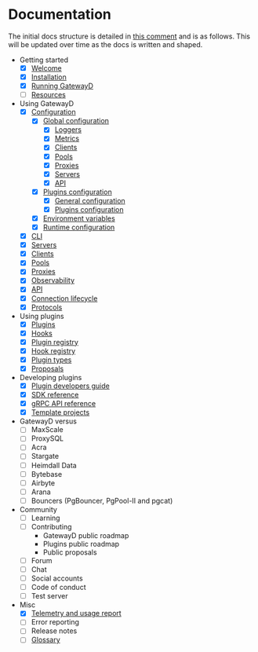 # Documentation

The initial docs structure is detailed in [this comment](https://github.com/gatewayd-io/docs/issues/1#issuecomment-1442331491) and is as follows. This will be updated over time as the docs is written and shaped.

- Getting started
  - [x] [Welcome](pages/01-getting-started/01-welcome.md)
  - [x] [Installation](pages/01-getting-started/02-installation.md)
  - [x] [Running GatewayD](pages/01-getting-started/03-running-gatewayd.md)
  - [ ] [Resources](pages/01-getting-started/04-resources.md)
- Using GatewayD
  - [x] [Configuration](pages/02-using-gatewayd/01-configuration/index.md)
    - [x] [Global configuration](pages/02-using-gatewayd/01-configuration/index.md#global-configuration)
      - [x] [Loggers](pages/02-using-gatewayd/01-configuration/01-global-configuration/01-loggers.md)
      - [x] [Metrics](pages/02-using-gatewayd/01-configuration/01-global-configuration/02-metrics.md)
      - [x] [Clients](pages/02-using-gatewayd/01-configuration/01-global-configuration/03-clients.md)
      - [x] [Pools](pages/02-using-gatewayd/01-configuration/01-global-configuration/04-pools.md)
      - [x] [Proxies](pages/02-using-gatewayd/01-configuration/01-global-configuration/05-proxies.md)
      - [x] [Servers](pages/02-using-gatewayd/01-configuration/01-global-configuration/06-servers.md)
      - [x] [API](pages/02-using-gatewayd/01-configuration/01-global-configuration/07-api.md)
    - [x] [Plugins configuration](pages/02-using-gatewayd/01-configuration/index.md#plugins-configuration)
      - [x] [General configuration](pages/02-using-gatewayd/01-configuration/02-plugins-configuration/01-general-configurations.md)
      - [x] [Plugins configuration](pages/02-using-gatewayd/01-configuration/02-plugins-configuration/02-plugins-configuration.md)
    - [x] [Environment variables](pages/02-using-gatewayd/01-configuration/index.md#environment-variables)
    - [x] [Runtime configuration](pages/02-using-gatewayd/01-configuration/index.md#runtime-configuration)
  - [x] [CLI](pages/02-using-gatewayd/02-CLI.md)
  - [x] [Servers](pages/02-using-gatewayd/03-servers.md)
  - [x] [Clients](pages/02-using-gatewayd/04-clients.md)
  - [x] [Pools](pages/02-using-gatewayd/05-pools.md)
  - [x] [Proxies](pages/02-using-gatewayd/06-proxies.md)
  - [x] [Observability](pages/02-using-gatewayd/07-observability.md)
  - [x] [API](pages/02-using-gatewayd/08-API.md)
  - [x] [Connection lifecycle](pages/02-using-gatewayd/09-connection-lifecycle.md)
  - [x] [Protocols](pages/02-using-gatewayd/10-protocols.md)
- Using plugins
  - [x] [Plugins](pages/03-using-plugins/01-plugins.md)
  - [x] [Hooks](pages/03-using-plugins/02-hooks.md)
  - [x] [Plugin registry](pages/03-using-plugins/03-plugin-registry.md)
  - [x] [Hook registry](pages/03-using-plugins/04-hook-registry.md)
  - [x] [Plugin types](pages/03-using-plugins/05-plugin-types.md)
  - [x] [Proposals](pages/03-using-plugins/06-proposals.md)
- Developing plugins
  - [x] [Plugin developers guide](pages/04-developing-plugins/01-plugin-developers-guide.md)
  - [x] [SDK reference](pages/04-developing-plugins/02-sdk-reference.md)
  - [x] [gRPC API reference](pages/04-developing-plugins/03-grpc-api-reference.md)
  - [x] [Template projects](pages/04-developing-plugins/04-template-projects.md)
- GatewayD versus
  - [ ] MaxScale
  - [ ] ProxySQL
  - [ ] Acra
  - [ ] Stargate
  - [ ] Heimdall Data
  - [ ] Bytebase
  - [ ] Airbyte
  - [ ] Arana
  - [ ] Bouncers (PgBouncer, PgPool-II and pgcat)
- Community
  - [ ] Learning
  - [ ] Contributing
    - GatewayD public roadmap
    - Plugins public roadmap
    - Public proposals
  - [ ] Forum
  - [ ] Chat
  - [ ] Social accounts
  - [ ] Code of conduct
  - [ ] Test server
- Misc
  - [x] [Telemetry and usage report](pages/07-miscellaneous/telemetry-and-usage-report.md)
  - [ ] Error reporting
  - [ ] Release notes
  - [ ] [Glossary](pages/07-miscellaneous/glossary.md)
